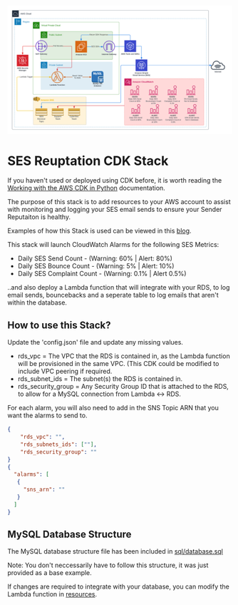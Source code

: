 ![alt text](https://github.com/SirDanielot/ses-reputation-cdk-stack/blob/master/assets/environment-diagram.png)

# SES Reuptation CDK Stack

If you haven't used or deployed using CDK before, it is worth reading the [Working with the AWS CDK in Python](https://docs.aws.amazon.com/cdk/v2/guide/work-with-cdk-python.html) documentation.

The purpose of this stack is to add resources to your AWS account to assist with monitoring and logging your SES email sends to ensure your Sender Reputaiton is healthy.

Examples of how this Stack is used can be viewed in this [blog](https://jandeycom.wordpress.com/2022/03/30/aws-ses-email-reputation-health-cloudops-vs-devops/).

This stack will launch CloudWatch Alarms for the following SES Metrics:
 - Daily SES Send Count - (Warning: 60% | Alert: 80%)
 - Daily SES Bounce Count - (Warning: 5% | Alert: 10%)
 - Daily SES Complaint Count - (Warning: 0.1% | Alert 0.5%)

..and also deploy a Lambda function that will integrate with your RDS, to log email sends, bouncebacks and a seperate table to log emails that aren't within the database.

## How to use this Stack?

Update the 'config.json' file and update any missing values.

- rds_vpc = The VPC that the RDS is contained in, as the Lambda function will be provisioned in the same VPC. (This CDK could be modified to include VPC peering if required.
- rds_subnet_ids = The subnet(s) the RDS is contained in.
- rds_security_group = Any Security Group ID that is attached to the RDS, to allow for a MySQL connection from Lambda <-> RDS.

For each alarm, you will also need to add in the SNS Topic ARN that you want the alarms to send to.

```json
{
    "rds_vpc": "",
    "rds_subnets_ids": [""],
    "rds_security_group": ""
}
{
  "alarms": [
   {
     "sns_arn": ""   
   }
  ]
}
```

## MySQL Database Structure

The MySQL database structure file has been included in [sql/database.sql](https://github.com/sirdanielot/ses-reputation-cdk-stack/blob/master/sql/database.sql)

Note: You don't neccessarily have to follow this structure, it was just provided as a base example.

If changes are required to integrate with your database, you can modify the Lambda function in [resources](https://github.com/sirdanielot/ses-reputation-cdk-stack/blob/master/resources/lambda_function.py).
